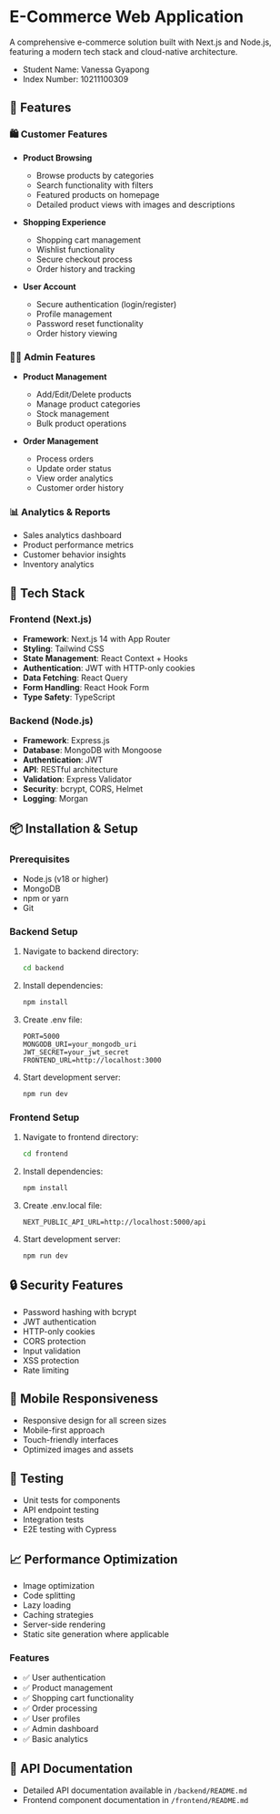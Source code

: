 # E-Commerce Web Application

A comprehensive e-commerce solution built with Next.js and Node.js, featuring a modern tech stack and cloud-native architecture.

- Student Name: Vanessa Gyapong
- Index Number: 10211100309

## 🌟 Features

### 🛍️ Customer Features

- **Product Browsing**

  - Browse products by categories
  - Search functionality with filters
  - Featured products on homepage
  - Detailed product views with images and descriptions

- **Shopping Experience**

  - Shopping cart management
  - Wishlist functionality
  - Secure checkout process
  - Order history and tracking

- **User Account**
  - Secure authentication (login/register)
  - Profile management
  - Password reset functionality
  - Order history viewing

### 👨‍💼 Admin Features

- **Product Management**

  - Add/Edit/Delete products
  - Manage product categories
  - Stock management
  - Bulk product operations

- **Order Management**
  - Process orders
  - Update order status
  - View order analytics
  - Customer order history

### 📊 Analytics & Reports

- Sales analytics dashboard
- Product performance metrics
- Customer behavior insights
- Inventory analytics

## 🚀 Tech Stack

### Frontend (Next.js)

- **Framework**: Next.js 14 with App Router
- **Styling**: Tailwind CSS
- **State Management**: React Context + Hooks
- **Authentication**: JWT with HTTP-only cookies
- **Data Fetching**: React Query
- **Form Handling**: React Hook Form
- **Type Safety**: TypeScript

### Backend (Node.js)

- **Framework**: Express.js
- **Database**: MongoDB with Mongoose
- **Authentication**: JWT
- **API**: RESTful architecture
- **Validation**: Express Validator
- **Security**: bcrypt, CORS, Helmet
- **Logging**: Morgan

## 📦 Installation & Setup

### Prerequisites

- Node.js (v18 or higher)
- MongoDB
- npm or yarn
- Git

### Backend Setup

1. Navigate to backend directory:

   ```bash
   cd backend
   ```

2. Install dependencies:

   ```bash
   npm install
   ```

3. Create .env file:

   ```env
   PORT=5000
   MONGODB_URI=your_mongodb_uri
   JWT_SECRET=your_jwt_secret
   FRONTEND_URL=http://localhost:3000
   ```

4. Start development server:
   ```bash
   npm run dev
   ```

### Frontend Setup

1. Navigate to frontend directory:

   ```bash
   cd frontend
   ```

2. Install dependencies:

   ```bash
   npm install
   ```

3. Create .env.local file:

   ```env
   NEXT_PUBLIC_API_URL=http://localhost:5000/api
   ```

4. Start development server:
   ```bash
   npm run dev
   ```

## 🔒 Security Features

- Password hashing with bcrypt
- JWT authentication
- HTTP-only cookies
- CORS protection
- Input validation
- XSS protection
- Rate limiting

## 📱 Mobile Responsiveness

- Responsive design for all screen sizes
- Mobile-first approach
- Touch-friendly interfaces
- Optimized images and assets

## 🧪 Testing

- Unit tests for components
- API endpoint testing
- Integration tests
- E2E testing with Cypress

## 📈 Performance Optimization

- Image optimization
- Code splitting
- Lazy loading
- Caching strategies
- Server-side rendering
- Static site generation where applicable

### Features

- ✅ User authentication
- ✅ Product management
- ✅ Shopping cart functionality
- ✅ Order processing
- ✅ User profiles
- ✅ Admin dashboard
- ✅ Basic analytics

## 📄 API Documentation

- Detailed API documentation available in `/backend/README.md`
- Frontend component documentation in `/frontend/README.md`
